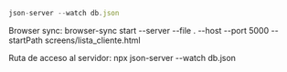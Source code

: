 ```js
json-server --watch db.json
```

Browser sync: browser-sync start --server --file . --host --port 5000 --startPath screens/lista_cliente.html

Ruta de acceso al servidor: npx json-server --watch db.json